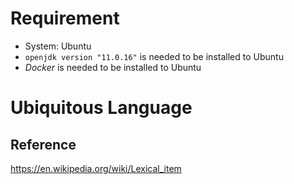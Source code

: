 # Requirement
* System: Ubuntu
* `openjdk version "11.0.16"` is needed to be installed to Ubuntu
* *Docker* is needed to be installed to Ubuntu

# Ubiquitous Language
## Reference
https://en.wikipedia.org/wiki/Lexical_item
